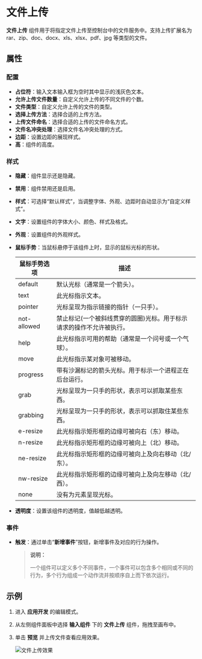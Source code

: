 # 文件上传

**文件上传** 组件用于将指定文件上传至控制台中的文件服务中。支持上传扩展名为 rar、zip、doc、docx、xls、xlsx、pdf、jpg 等类型的文件。

## 属性

### 配置

- **占位符**：输入文本输入框为空时其中显示的浅灰色文本。
- **允许上传文件数量**：自定义允许上传的不同文件的个数。
- **文件类型**：自定义允许上传的文件的类型。
- **选择上传方法**：选择合适的上传方法。
- **上传文件命名**：选择合适的上传的文件命名方式。
- **文件名冲突处理**：选择文件名冲突处理的方式。
- **边距**：设置边距的展现样式。
- **高**：组件的高度。

### 样式

- **隐藏**：组件显示还是隐藏。
- **禁用**：组件禁用还是启用。
- **样式**：可选择“默认样式”，当调整字体、外观、边距时自动显示为“自定义样式”。
- **文字**：设置组件的字体大小、颜色、样式及格式。
- **外观**：设置组件的外观样式。
- **鼠标手势**：当鼠标悬停于该组件上时，显示的鼠标光标的形状。
  
    鼠标手势选项 | 描述
    ---------|----------
    default | 默认光标（通常是一个箭头）。
    text | 此光标指示文本。 
    pointer | 光标呈现为指示链接的指针（一只手）。
    not-allowed | 禁止标记(一个被斜线贯穿的圆圈)光标。用于标示请求的操作不允许被执行。
    help | 此光标指示可用的帮助（通常是一个问号或一个气球）。
    move | 此光标指示某对象可被移动。
    progress | 带有沙漏标记的箭头光标。用于标示一个进程正在后台运行。
    grab | 光标呈现为一只手的形状，表示可以抓取某些东西。
    grabbing | 光标呈现为一只手的形状，表示可以抓取住某些东西。
    e-resize | 此光标指示矩形框的边缘可被向右（东）移动。
    n-resize | 此光标指示矩形框的边缘可被向上（北）移动。
    ne-resize | 此光标指示矩形框的边缘可被向上及向右移动（北/东）。
    nw-resize | 此光标指示矩形框的边缘可被向上及向左移动（北/西）。
    none | 没有为元素呈现光标。

- **透明度**：设置该组件的透明度，值越低越透明。

### 事件

- **触发**：通过单击“**新增事件**”按钮，新增事件及对应的行为操作。

  > **说明：**
  >
  > 一个组件可以定义多个不同事件，一个事件可以包含多个相同或不同的行为，多个行为组成一个动作流并按顺序自上而下依次运行。

## 示例

1. 进入 **应用开发** 的编辑模式。
2. 从左侧组件面板中选择 **输入组件** 下的 **文件上传** 组件，拖拽至画布中。
3. 单击 **预览** 并上传文件查看应用效果。

    ![文件上传效果](https://docimages.blob.core.chinacloudapi.cn/images/Kris/Apps/fileuploadresult20210127.png)
